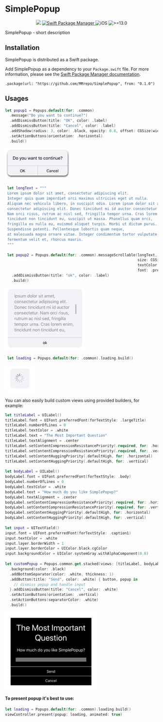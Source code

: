 # SimplePopup

<p align="center">
    <img src="https://img.shields.io/badge/Swift-5.1-orange.svg" />
    <a href="https://swift.org/package-manager">
        <img src="https://img.shields.io/badge/spm-compatible-brightgreen.svg?style=flat" alt="Swift Package Manager" />
    </a>
     <img src="https://img.shields.io/badge/platforms-iOS-brightgreen.svg?style=flat" alt="iOS" />
     <img src="https://img.shields.io/badge/iOS->=13.0-brightgreen.svg?style=flat" alt=">=13.0" />
</p>

SimplePopup - short description

## Installation

SimplePopup is distributed as a Swift package.


Add SimplePopup as a dependency to your `Package.swift` file. For more information, please see the [Swift Package Manager documentation](https://github.com/apple/swift-package-manager/tree/master/Documentation).

```
.package(url: "https://github.com/MMrepo/SimplePopup", from: "0.1.0")
```

## Usages

```swift
let popup1 = Popups.default(for: .common)
  .message("Do you want to continue?")
  .addDismissButton(title: "OK", color: .label)
  .addDismissButton(title: "Cancel", color: .label)
  .addShadow(radius: 3, color: .black, opacity: 0.8, offset: CGSize(width: 1, height: 3))
  .setActionButtons(orientation: .horizontal)
  .build()
```
 
 <img src="Images/popup1.png" width="217" max-width="90%" alt="popup1" />

```swift
 let longText = """
 Lorem ipsum dolor sit amet, consectetur adipiscing elit.
 Integer quis quam imperdiet orci maximus ultricies eget ut nulla.
 Aliquam nec vehicula libero, in suscipit odio. Lorem ipsum dolor sit amet,
 consectetur adipiscing elit. Donec tincidunt mi id auctor consectetur.
 Nam orci risus, rutrum ac nisl sed, fringilla tempor urna. Cras lorem enim,
 tincidunt non tincidunt eu, suscipit ut massa. Phasellus quam orci,
 fringilla eu nulla eu, euismod aliquet turpis. Morbi ut dictum purus.
 Suspendisse potenti. Pellentesque lobortis quam neque,
 at malesuada magna ornare vitae. Integer condimentum tortor vulputate,
 fermentum velit et, rhoncus mauris.
 """

 let popup2 = Popups.default(for: .common).messageScrollable(longText,
                                                             size: CGSize(width: 250, height: 150),
                                                             textColor: .secondaryLabel,
                                                             font: .preferredFont(forTextStyle: .body))
   .addDismissButton(title: "ok", color: .label)
   .build()
```
<img src="Images/popup2.png" width="264" max-width="90%" alt="popup2" />

```swift
 let loading = Popups.default(for: .common).loading.build()
```
<img src="Images/loading.png" width="101" max-width="90%" alt="loading" />

You can also easily build custom views using  provided builders, for example: 

```swift
let titleLabel = UILabel()
titleLabel.font = UIFont.preferredFont(forTextStyle: .largeTitle)
titleLabel.numberOfLines = 0
titleLabel.textColor = .white
titleLabel.text = "The Most Important Question"
titleLabel.textAlignment = .center
titleLabel.setContentCompressionResistancePriority(.required, for: .horizontal)
titleLabel.setContentCompressionResistancePriority(.required, for: .vertical)
titleLabel.setContentHuggingPriority(.defaultHigh, for: .horizontal)
titleLabel.setContentHuggingPriority(.defaultHigh, for: .vertical)

let bodyLabel = UILabel()
bodyLabel.font = UIFont.preferredFont(forTextStyle: .body)
bodyLabel.numberOfLines = 0
bodyLabel.textColor = .white
bodyLabel.text = "How much do you like SimplePopup?"
bodyLabel.textAlignment = .center
bodyLabel.setContentCompressionResistancePriority(.required, for: .horizontal)
bodyLabel.setContentCompressionResistancePriority(.required, for: .vertical)
bodyLabel.setContentHuggingPriority(.defaultHigh, for: .horizontal)
bodyLabel.setContentHuggingPriority(.defaultHigh, for: .vertical)

let input = UITextField()
input.font = UIFont.preferredFont(forTextStyle: .caption1)
input.textColor = .white
input.layer.borderWidth = 1
input.layer.borderColor = UIColor.black.cgColor
input.backgroundColor = UIColor.systemGray.withAlphaComponent(0.8)

let customPopup = Popups.common.get.stacked(views: [titleLabel, bodyLabel, input])
  .background(color: .black)
  .addBottomSeparator(color: .white, thickness: 1)
  .addButton(title: "Send", color: .white) { button, popup in
    // dismiss popup and handle input
  }.addDismissButton(title: "Cancel", color: .white)
  .setActionButtons(orientation: .vertical)
  .setActionButtons(separatorColor: .white)
  .build()
```
<img src="Images/customPopup.png" width="300" max-width="90%" alt="customPopup" />

#### To present popup it's best to use:
```swift
let loading = Popups.default(for: .common).loading.build()
viewController.present(popup: loading, animated: true)
```

